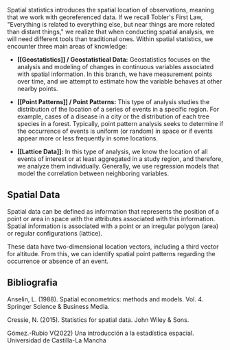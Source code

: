 
Spatial statistics introduces the spatial location of observations, meaning that we work with georeferenced data. If we recall Tobler's First Law, "Everything is related to everything else, but near things are more related than distant things," we realize that when conducting spatial analysis, we will need different tools than traditional ones. Within spatial statistics, we encounter three main areas of knowledge:

- **[[Geostatistics]] / Geostatistical Data:** Geostatistics focuses on the analysis and modeling of changes in continuous variables associated with spatial information. In this branch, we have measurement points over time, and we attempt to estimate how the variable behaves at other nearby points.

- **[[Point Patterns]] / Point Patterns:** This type of analysis studies the distribution of the location of a series of events in a specific region. For example, cases of a disease in a city or the distribution of each tree species in a forest. Typically, point pattern analysis seeks to determine if the occurrence of events is uniform (or random) in space or if events appear more or less frequently in some locations.

- **[[Lattice Data]]:** In this type of analysis, we know the location of all events of interest or at least aggregated in a study region, and therefore, we analyze them individually. Generally, we use regression models that model the correlation between neighboring variables.

## Spatial Data

Spatial data can be defined as information that represents the position of a point or area in space with the attributes associated with this information. Spatial information is associated with a point or an irregular polygon (area) or regular configurations (lattice).

These data have two-dimensional location vectors, including a third vector for altitude. From this, we can identify spatial point patterns regarding the occurrence or absence of an event.

## Bibliografia

Anselin, L. (1988). Spatial econometrics: methods and models. Vol. 4. Springer Science & Business Media.

Cressie, N. (2015). Statistics for spatial data. John Wiley & Sons.

Gómez.-Rubio V(2022) Una introducción a la estadística espacial. Universidad de Castilla-La Mancha
